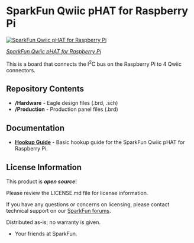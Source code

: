 SparkFun Qwiic pHAT for Raspberry Pi
========================================

[![SparkFun Qwiic pHAT for Raspberry Pi](https://cdn.sparkfun.com/assets/parts/1/3/8/7/9/15351-SparkFun_Qwiic_pHAT_for_Raspberry_Pi-01.jpg)](https://www.sparkfun.com/products/15351)

[*SparkFun Qwiic pHAT for Raspberry Pi*](https://www.sparkfun.com/products/15351)

This is a board that connects the I<sup>2</sup>C bus on the Raspberry Pi to 4 Qwiic connectors.

Repository Contents
-------------------

* **/Hardware** - Eagle design files (.brd, .sch)
* **/Production** - Production panel files (.brd)

Documentation
--------------
* **[Hookup Guide](https://learn.sparkfun.com/tutorials/qwiic-phat-for-raspberry-pi-hookup-guide)** - Basic hookup guide for the SparkFun Qwiic pHAT for Raspberry Pi.

License Information
-------------------

This product is _**open source**_! 

Please review the LICENSE.md file for license information. 

If you have any questions or concerns on licensing, please contact technical support on our [SparkFun forums](https://forum.sparkfun.com/viewforum.php?f=152).

Distributed as-is; no warranty is given.

- Your friends at SparkFun.

_<COLLABORATION CREDIT>_
